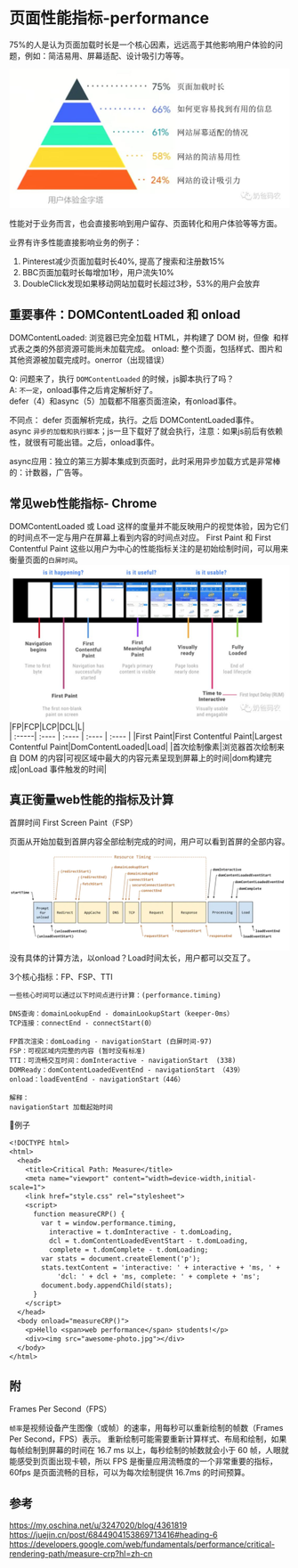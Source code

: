 # 页面性能指标-performance

75%的人是认为页面加载时长是一个核心因素，远远高于其他影响用户体验的问题，例如：简洁易用、屏幕适配、设计吸引力等等。


![avatar](img/前端性能指标.jpg)

性能对于业务而言，也会直接影响到用户留存、页面转化和用户体验等等方面。 

业界有许多性能直接影响业务的例子：

1. Pinterest减少页面加载时长40%, 提高了搜索和注册数15%
2. BBC页面加载时长每增加1秒，用户流失10%
3. DoubleClick发现如果移动网站加载时长超过3秒，53%的用户会放弃


## 重要事件：DOMContentLoaded 和 onload

DOMContentLoaded: 浏览器已完全加载 HTML，并构建了 DOM 树，但像 <img> 和样式表之类的外部资源可能尚未加载完成。
onload: 整个页面，包括样式、图片和其他资源被加载完成时。onerror（出现错误）

Q: 问题来了，执行 `DOMContentLoaded` 的时候，js脚本执行了吗？  
A: `不一定`，onload事件之后肯定解析好了。   
defer（4）和async（5）加载都不阻塞页面渲染，有onload事件。  

不同点：
defer 页面解析完成，执行。之后 DOMContentLoaded事件。  
async `异步的加载和执行脚本`；js一旦下载好了就会执行，注意：如果js前后有依赖性，就很有可能出错。之后，onload事件。

async应用：独立的第三方脚本集成到页面时，此时采用异步加载方式是非常棒的：计数器，广告等。


## 常见web性能指标- Chrome
DOMContentLoaded 或 Load 这样的度量并不能反映用户的视觉体验，因为它们的时间点不一定与用户在屏幕上看到内容的时间点对应。
First Paint 和 First Contentful Paint 这些以用户为中心的性能指标关注的是初始绘制时间，可以用来衡量页面的`白屏时间`。
![avatar](img/性能指标.jpg)
|FP|FCP|LCP|DCL|L|  
| :-----| :---- | :---- | :---- | :---- |
|First Paint|First Contentful Paint|Largest Contentful Paint|DomContentLoaded|Load|
|首次绘制像素|浏览器首次绘制来自 DOM 的内容|可视区域中最大的内容元素呈现到屏幕上的时间|dom构建完成|onLoad 事件触发的时间|

## 真正衡量web性能的指标及计算
首屏时间 First Screen Paint（FSP）  

页面从开始加载到首屏内容全部绘制完成的时间，用户可以看到首屏的全部内容。
![avatar](img/性能html过程.png)
没有具体的计算方法，以onload？Load时间太长，用户都可以交互了。

3个核心指标：FP、FSP、TTI

```
一些核心时间可以通过以下时间点进行计算：(performance.timing)

DNS查询：domainLookupEnd - domainLookupStart（keeper-0ms）
TCP连接：connectEnd - connectStart(0）

FP首次渲染：domLoading - navigationStart (白屏时间-97)
FSP：可视区域内完整的内容 (暂时没有标准)
TTI：可流畅交互时间：domInteractive - navigationStart  (338)
DOMReady：domContentLoadedEventEnd - navigationStart （439）
onload：loadEventEnd - navigationStart（446）

解释：
navigationStart 加载起始时间

```
🌰例子
```
<!DOCTYPE html>
<html>
  <head>
    <title>Critical Path: Measure</title>
    <meta name="viewport" content="width=device-width,initial-scale=1">
    <link href="style.css" rel="stylesheet">
    <script>
      function measureCRP() {
        var t = window.performance.timing,
          interactive = t.domInteractive - t.domLoading,
          dcl = t.domContentLoadedEventStart - t.domLoading,
          complete = t.domComplete - t.domLoading;
        var stats = document.createElement('p');
        stats.textContent = 'interactive: ' + interactive + 'ms, ' +
            'dcl: ' + dcl + 'ms, complete: ' + complete + 'ms';
        document.body.appendChild(stats);
      }
    </script>
  </head>
  <body onload="measureCRP()">
    <p>Hello <span>web performance</span> students!</p>
    <div><img src="awesome-photo.jpg"></div>
  </body>
</html>
```

## 附

Frames Per Second（FPS）

`帧率`是视频设备产生图像（或帧）的速率，用每秒可以重新绘制的帧数（Frames Per Second，FPS）表示。
重新绘制可能需要重新计算样式、布局和绘制，如果每帧绘制到屏幕的时间在 16.7 ms 以上，每秒绘制的帧数就会小于 60 帧，人眼就能感受到页面出现卡顿，所以 FPS 是衡量应用流畅度的一个非常重要的指标，60fps 是页面流畅的目标，可以为每次绘制提供 16.7ms 的时间预算。

## 参考
https://my.oschina.net/u/3247020/blog/4361819  
https://juejin.cn/post/6844904153869713416#heading-6  
https://developers.google.com/web/fundamentals/performance/critical-rendering-path/measure-crp?hl=zh-cn   


